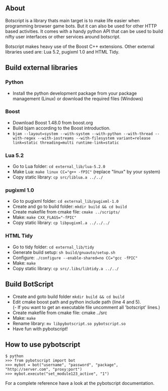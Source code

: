 About
-----

Botscript is a library thats main target is to make life easier when programming
 browser game bots. But it can also be used for other HTTP based activities.
 It comes with a handy python API that can be used to build
 nifty user interfaces or other services around botscript.

Botscript makes heavy use of the Boost C++ extensions.
 Other external libraries used are: Lua 5.2, pugixml 1.0 and HTML Tidy.

Build external libraries
------------------------

### Python
  - Install the python development package from your package management (Linux) 
    or download the required files (Windows)

### Boost
  - Download Boost 1.48.0 from boost.org
  - Build bjam according to the Boost introduction.
  - `bjam --layout=system --with-system --with-python --with-thread
          --with-regex --with-iostreams --with-filesystem
          variant=release link=static threading=multi runtime-link=static`

### Lua 5.2
  - Go to Lua folder: `cd external_lib/lua-5.2.0`
  - Make Lua: `make linux CC="g++ -fPIC"` (replace "linux" by your system)
  - Copy static library: `cp src/liblua.a ../../`

### pugixml 1.0
  - Go to pugixml folder: `cd external_lib/pugixml-1.0`
  - Create and go to build folder: `mkdir build && cd build`
  - Create makefile from cmake file: `cmake ../scripts/`
  - Make: `make CXX_FLAGS="-fPIC"`
  - Copy static library: `cp libpugixml.a ../../../`

### HTML Tidy
  - Go to tidy folder: `cd external_lib/tidy`
  - Generate build setup: `sh build/gnuauto/setup.sh`
  - Configure: `./configure --enable-shared=no CC="gcc -fPIC"`
  - Make: `make`
  - Copy static library: `cp src/.libs/libtidy.a ../../`


Build BotScript
---------------

  - Create and goto build folder `mkdir build && cd build`
  - Edit cmake boost path and python include path (line 4 and 5).  
  (- If you want to get an executable file uncomment all 'botscript' lines.)
  - Create makefile from cmake file: cmake ../src
  - Make: `make`
  - Rename library: `mv libpybotscript.so pybotscript.so`
  - Have fun with pybotscript!

How to use pybotscript
----------------------

`$ python`  
`>>> from pybotscript import bot`  
`>>> mybot = bot("username", "password", "package", "http://server.com", "proxy:port")`  
`>>> mybot.execute("set_module123_active", "1")`

For a complete reference have a look at the pybotscript documentation.
